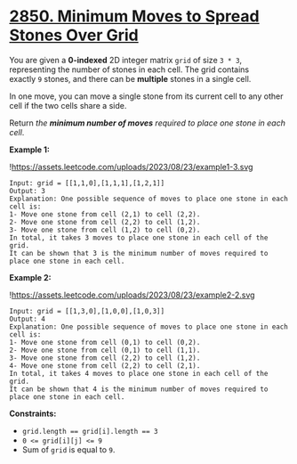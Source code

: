 # **[2850. Minimum Moves to Spread Stones Over Grid](https://leetcode.com/problems/minimum-moves-to-spread-stones-over-grid/)**


You are given a **0-indexed** 2D integer matrix `grid` of size `3 * 3`, representing the number of stones in each cell. The grid contains exactly `9` stones, and there can be **multiple** stones in a single cell.

In one move, you can move a single stone from its current cell to any other cell if the two cells share a side.

Return *the **minimum number of moves** required to place one stone in each cell*.

**Example 1:**

!https://assets.leetcode.com/uploads/2023/08/23/example1-3.svg

```
Input: grid = [[1,1,0],[1,1,1],[1,2,1]]
Output: 3
Explanation: One possible sequence of moves to place one stone in each cell is:
1- Move one stone from cell (2,1) to cell (2,2).
2- Move one stone from cell (2,2) to cell (1,2).
3- Move one stone from cell (1,2) to cell (0,2).
In total, it takes 3 moves to place one stone in each cell of the grid.
It can be shown that 3 is the minimum number of moves required to place one stone in each cell.
```

**Example 2:**

!https://assets.leetcode.com/uploads/2023/08/23/example2-2.svg

```
Input: grid = [[1,3,0],[1,0,0],[1,0,3]]
Output: 4
Explanation: One possible sequence of moves to place one stone in each cell is:
1- Move one stone from cell (0,1) to cell (0,2).
2- Move one stone from cell (0,1) to cell (1,1).
3- Move one stone from cell (2,2) to cell (1,2).
4- Move one stone from cell (2,2) to cell (2,1).
In total, it takes 4 moves to place one stone in each cell of the grid.
It can be shown that 4 is the minimum number of moves required to place one stone in each cell.
```

**Constraints:**

- `grid.length == grid[i].length == 3`
- `0 <= grid[i][j] <= 9`
- Sum of `grid` is equal to `9`.